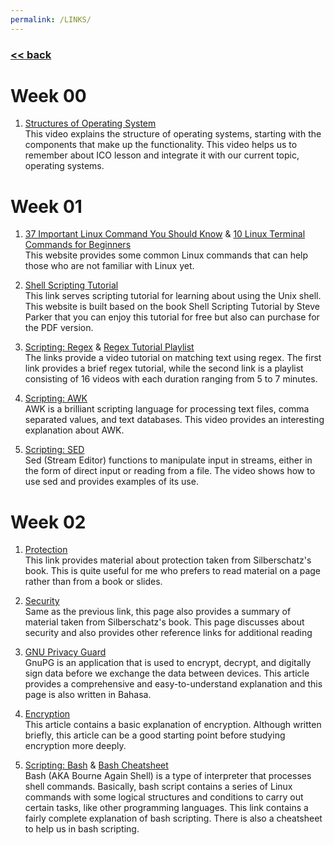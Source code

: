 ```yaml
---
permalink: /LINKS/
---
```


### [<< back](../)

# Week 00
1. [Structures of Operating System](https://www.youtube.com/watch?v=XXPBl20J22w&ab_channel=NesoAcademy) <br>
This video explains the structure of operating systems, starting with the components that make up the functionality. This video helps us to remember about ICO lesson and integrate it with our current topic, operating systems.

# Week 01
1. [37 Important Linux Command You Should Know](https://www.howtogeek.com/412055/37-important-linux-commands-you-should-know/) & [10 Linux Terminal Commands for Beginners](https://www.youtube.com/watch?v=CpTfQ-q6MPU&ab_channel=GaryExplains) <br>
This website provides some common Linux commands that can help those who are not familiar with Linux yet.

2. [Shell Scripting Tutorial](https://www.shellscript.sh/) <br>
This link serves scripting tutorial for learning about using the Unix shell. This website is built based on the book Shell Scripting Tutorial by Steve Parker that you can enjoy this tutorial for free but also can purchase for the PDF version.

3. [Scripting: Regex](https://www.youtube.com/watch?v=sa-TUpSx1JA&ab_channel=CoreySchafer) & [Regex Tutorial Playlist](https://www.youtube.com/playlist?list=PL4cUxeGkcC9g6m_6Sld9Q4jzqdqHd2HiD) <br>
The links provide a video tutorial on matching text using regex. The first link provides a brief regex tutorial, while the second link is a playlist consisting of 16 videos with each duration ranging from 5 to 7 minutes.
   
4. [Scripting: AWK](https://www.youtube.com/watch?v=jJ02kEETw70&ab_channel=GaryExplains) <br>
AWK is a brilliant scripting language for processing text files, comma separated values, and text databases. This video provides an interesting explanation about AWK.
   
5. [Scripting: SED](https://www.youtube.com/watch?v=32waL1Z9XK0&ab_channel=KrisOcchipinti) <br>
Sed (Stream Editor) functions to manipulate input in streams, either in the form of direct input or reading from a file. The video shows how to use sed and provides examples of its use.

# Week 02
1. [Protection](https://www.cs.uic.edu/~jbell/CourseNotes/OperatingSystems/14_Protection.html) <br>
This link provides material about protection taken from Silberschatz's book. This is quite useful for me who prefers to read material on a page rather than from a book or slides.

2. [Security](https://www.cs.uic.edu/~jbell/CourseNotes/OperatingSystems/15_Security.html) <br>
Same as the previous link, this page also provides a summary of material taken from Silberschatz's book. This page discusses about security and also provides other reference links for additional reading

3. [GNU Privacy Guard](https://medium.com/kode-dan-kodean/belajar-memakai-gnu-privacy-guard-gnupg-gpg-3944e19dba91) <br>
GnuPG is an application that is used to encrypt, decrypt, and digitally sign data before we exchange the data between devices. This article provides a comprehensive and easy-to-understand explanation and this page is also written in Bahasa.

4. [Encryption](https://medium.com/searchencrypt/what-is-encryption-how-does-it-work-e8f20e340537) <br>
This article contains a basic explanation of encryption. Although written briefly, this article can be a good starting point before studying encryption more deeply.

5. [Scripting: Bash](https://medium.com/sysf/bash-scripting-everything-you-need-to-know-about-bash-shell-programming-cd08595f2fba) & [Bash Cheatsheet](https://devhints.io/bash) <br>
Bash (AKA Bourne Again Shell) is a type of interpreter that processes shell commands. Basically, bash script contains a series of Linux commands with some logical structures and conditions to carry out certain tasks, like other programming languages. This link contains a fairly complete explanation of bash scripting. There is also a cheatsheet to help us in bash scripting.
